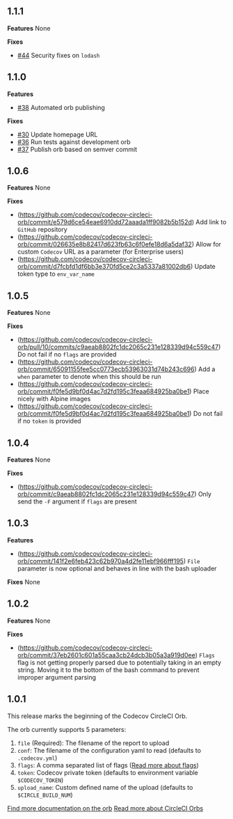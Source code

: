## 1.1.1
**Features**
None

**Fixes**
- [#44](https://github.com/codecov/codecov-circleci-orb/pull/44) Security fixes on `lodash`

## 1.1.0
**Features**
- [#38](https://github.com/codecov/codecov-circleci-orb/pull/38) Automated orb publishing

**Fixes**
- [#30](https://github.com/codecov/codecov-circleci-orb/pull/30) Update homepage URL
- [#36](https://github.com/codecov/codecov-circleci-orb/pull/36) Run tests against development orb
- [#37](https://github.com/codecov/codecov-circleci-orb/pull/37) Publish orb based on semver commit

## 1.0.6
**Features**
None

**Fixes**
- (https://github.com/codecov/codecov-circleci-orb/commit/e579d6ce54eae6910dd72aaada1ff9082b5b152d) Add link to `GitHub` repository
- (https://github.com/codecov/codecov-circleci-orb/commit/026635e8b82417d623fb63c6f0efe18d6a5daf32) Allow for custom `Codecov` URL as a parameter (for Enterprise users)
- (https://github.com/codecov/codecov-circleci-orb/commit/d7fcbfd1df6bb3e370fd5ce2c3a5337a81002db6) Update token type to `env_var_name`

## 1.0.5
**Features**
None

**Fixes**
- (https://github.com/codecov/codecov-circleci-orb/pull/10/commits/c9aeab8802fc1dc2065c231e128339d94c559c47) Do not fail if no `flags` are provided
- (https://github.com/codecov/codecov-circleci-orb/commit/65091155fee5cc0773ecb53963031d74b243c696) Add a `when` parameter to denote when this should be run
- (https://github.com/codecov/codecov-circleci-orb/commit/f0fe5d9bf0d4ac7d2fd195c3feaa684925ba0be1) Place nicely with Alpine images
- (https://github.com/codecov/codecov-circleci-orb/commit/f0fe5d9bf0d4ac7d2fd195c3feaa684925ba0be1) Do not fail if no `token` is provided

## 1.0.4
**Features**
None

**Fixes**
- (https://github.com/codecov/codecov-circleci-orb/commit/c9aeab8802fc1dc2065c231e128339d94c559c47) Only send the `-F` argument if `flags` are present

## 1.0.3
**Features**
- (https://github.com/codecov/codecov-circleci-orb/commit/141f2e6feb423c62b970a4d2fe11ebf966fff195) `File` parameter is now optional and behaves in line with the bash uploader

**Fixes**
None

## 1.0.2
**Features**
None

**Fixes**
- (https://github.com/codecov/codecov-circleci-orb/commit/37eb2601c601a55caa3cb24dcb3b05a3a919d0ee) `Flags` flag is not getting properly parsed due to potentially taking in an empty string.  Moving it to the bottom of the bash command to prevent improper argument parsing

## 1.0.1
This release marks the beginning of the Codecov CircleCI Orb.

The orb currently supports 5 parameters:
1. `file` (Required): The filename of the report to upload
1. `conf`: The filename of the configuration yaml to read (defaults to `.codecov.yml`)
1. `flags`: A comma separated list of flags ([Read more about flags](https://docs.codecov.io/docs/flags))
1. `token`: Codecov private token (defaults to environment variable `$CODECOV_TOKEN`)
1. `upload_name`: Custom defined name of the upload (defaults to `$CIRCLE_BUILD_NUM`)

[Find more documentation on the orb](https://circleci.com/orbs/registry/orb/codecov/codecov)
[Read more about CircleCI Orbs](https://circleci.com/docs/2.0/orb-intro/)
